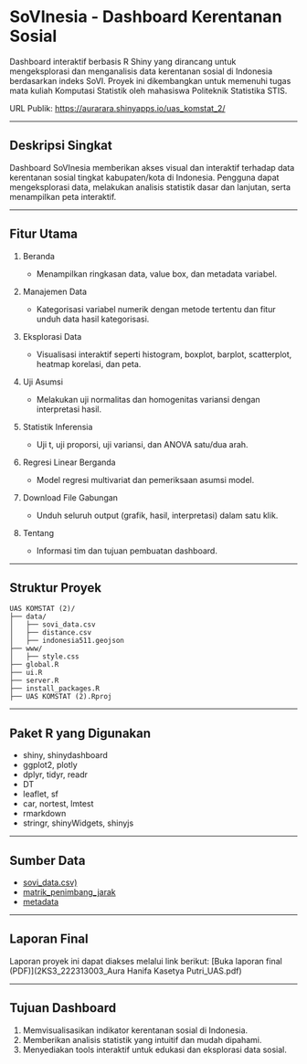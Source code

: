 SoVInesia - Dashboard Kerentanan Sosial
=======================================

Dashboard interaktif berbasis R Shiny yang dirancang untuk mengeksplorasi dan menganalisis data kerentanan sosial di Indonesia berdasarkan indeks SoVI. Proyek ini dikembangkan untuk memenuhi tugas mata kuliah Komputasi Statistik oleh mahasiswa Politeknik Statistika STIS.

URL Publik: https://aurarara.shinyapps.io/uas_komstat_2/

------------------------------------------------------------
Deskripsi Singkat
------------------------------------------------------------

Dashboard SoVInesia memberikan akses visual dan interaktif terhadap data kerentanan sosial tingkat kabupaten/kota di Indonesia. Pengguna dapat mengeksplorasi data, melakukan analisis statistik dasar dan lanjutan, serta menampilkan peta interaktif.

------------------------------------------------------------
Fitur Utama
------------------------------------------------------------

1. Beranda
   - Menampilkan ringkasan data, value box, dan metadata variabel.

2. Manajemen Data
   - Kategorisasi variabel numerik dengan metode tertentu dan fitur unduh data hasil kategorisasi.

3. Eksplorasi Data
   - Visualisasi interaktif seperti histogram, boxplot, barplot, scatterplot, heatmap korelasi, dan peta.

4. Uji Asumsi
   - Melakukan uji normalitas dan homogenitas variansi dengan interpretasi hasil.

5. Statistik Inferensia
   - Uji t, uji proporsi, uji variansi, dan ANOVA satu/dua arah.

6. Regresi Linear Berganda
   - Model regresi multivariat dan pemeriksaan asumsi model.

7. Download File Gabungan
   - Unduh seluruh output (grafik, hasil, interpretasi) dalam satu klik.

8. Tentang
   - Informasi tim dan tujuan pembuatan dashboard.

------------------------------------------------------------
Struktur Proyek
------------------------------------------------------------


    UAS KOMSTAT (2)/
    ├── data/                         
    │   ├── sovi_data.csv               
    │   ├── distance.csv           
    │   ├── indonesia511.geojson 
    ├── www/                            
    │   ├── style.css                   
    ├── global.R                        
    ├── ui.R                            
    ├── server.R 
    ├── install_packages.R
    ├── UAS KOMSTAT (2).Rproj

------------------------------------------------------------
Paket R yang Digunakan
------------------------------------------------------------

- shiny, shinydashboard
- ggplot2, plotly
- dplyr, tidyr, readr
- DT
- leaflet, sf
- car, nortest, lmtest
- rmarkdown
- stringr, shinyWidgets, shinyjs

------------------------------------------------------------
Sumber Data
------------------------------------------------------------

- [sovi_data.csv)](https://raw.githubusercontent.com/bmlmcmc/naspaclust/main/data/sovi_data.csv)
- [matrik_penimbang_jarak](https://raw.githubusercontent.com/bmlmcmc/naspaclust/main/data/distance.csv)
- [metadata](https://www.sciencedirect.com/science/article/pii/S2352340921010180)

------------------------------------------------------------
Laporan Final
------------------------------------------------------------

Laporan proyek ini dapat diakses melalui link berikut:
[Buka laporan final (PDF)](2KS3_222313003_Aura Hanifa Kasetya Putri_UAS.pdf)

------------------------------------------------------------
Tujuan Dashboard
------------------------------------------------------------

1. Memvisualisasikan indikator kerentanan sosial di Indonesia.
2. Memberikan analisis statistik yang intuitif dan mudah dipahami.
3. Menyediakan tools interaktif untuk edukasi dan eksplorasi data sosial.

